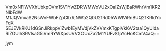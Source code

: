 Vm0xNFlWVXhUbkpOVm1SV1YwZDRWMWxVU2xOalZsWjBaRWhrVm1KR2NIbFdW
M1JQVmxaS2NsWnFWbFZpClIxRjNWa2Q0U21Rd05WWlViRnBUQ21KRldYcFdX
SEJEVkRKU1dGSnJiRkppVlZwb1EyMVdjVkZVVmxKTgpiVkl6V2taa1QyUlda
RlZOUlhSRVlsaG5lVmRYWXpsUVVXOUxZa2M1YUFvS1pYcHoKCmV4aQ==

jym